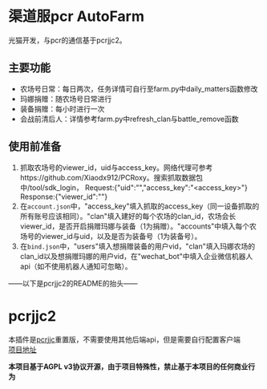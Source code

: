 # 渠道服pcr AutoFarm
光猫开发，与pcr的通信基于pcrjjc2。

## 主要功能
- 农场号日常：每日两次，任务详情可自行至farm.py中daily_matters函数修改
- 玛娜捐赠：随农场号日常进行
- 装备捐赠：每小时进行一次
- 会战前清后人：详情参考farm.py中refresh_clan与battle_remove函数

## 使用前准备

1. 抓取农场号的viewer_id，uid与access_key。网络代理可参考https://github.com/Xiaodx912/PCRoxy。搜索抓取数据包中/tool/sdk_login，
    Request:{"uid":"<uid>","access_key":"<access_key>"}
    Response:{"viewer_id":"<id>"}
2. 在```account.json```中，"access_key"填入抓取的access_key（同一设备抓取的所有账号应该相同）。"clan"填入建好的每个农场的clan_id，农场会长viewer_id，是否开启捐赠玛娜与装备（1为捐赠）。"accounts"中填入每个农场号的viewer_id与uid，以及是否为装备号（1为装备号）。
3. 在```bind.json```中，"users"填入想捐赠装备的用户vid，"clan"填入玛娜农场的clan_id以及想捐赠玛娜的用户vid，在"wechat_bot"中填入企业微信机器人api（如不使用机器人通知可忽略）。



——以下是pcrjjc2的README的抬头——

# pcrjjc2

本插件是[pcrjjc](https://github.com/lulu666lulu/pcrjjc)重置版，不需要使用其他后端api，但是需要自行配置客户端  
[项目地址](https://github.com/qq1176321897/pcrjjc2)

**本项目基于AGPL v3协议开源，由于项目特殊性，禁止基于本项目的任何商业行为**